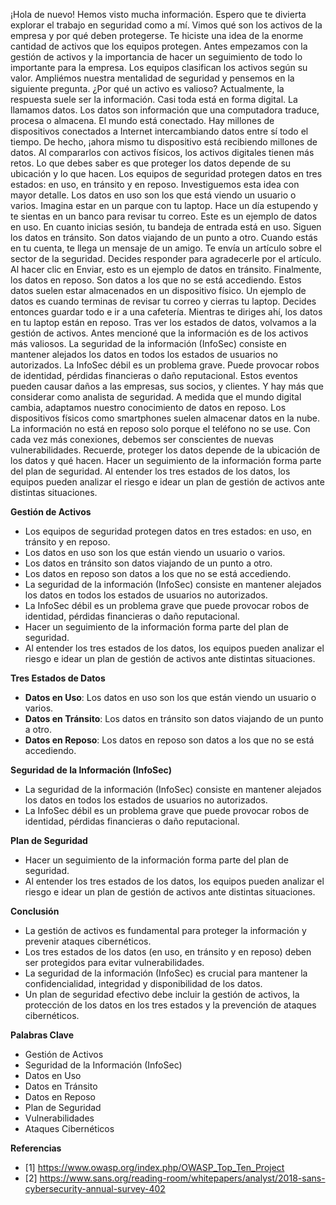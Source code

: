 ¡Hola de nuevo! Hemos visto mucha información. Espero que te divierta explorar
el trabajo en seguridad como a mí. Vimos qué son los activos de la empresa
y por qué deben protegerse. Te hiciste una idea de la enorme cantidad
de activos que los equipos protegen. Antes empezamos con la gestión de activos
y la importancia de hacer un seguimiento de todo lo importante para la empresa. Los equipos clasifican
los activos según su valor. Ampliémos nuestra mentalidad de seguridad
y pensemos en la siguiente pregunta. ¿Por qué un activo es valioso? Actualmente, la respuesta
suele ser la información. Casi toda está en forma digital. La llamamos datos. Los datos son información que una computadora
traduce, procesa o almacena. El mundo está conectado. Hay millones de
dispositivos conectados a Internet intercambiando datos entre sí
todo el tiempo. De hecho, ¡ahora mismo tu dispositivo
está recibiendo millones de datos. Al compararlos con activos físicos,
los activos digitales tienen más retos. Lo que debes saber
es que proteger los datos depende de su ubicación y lo que hacen. Los equipos de seguridad
protegen datos en tres estados: en uso, en tránsito y en reposo. Investiguemos esta idea con mayor detalle. Los datos en uso son los que
está viendo un usuario o varios. Imagina estar en un parque con tu laptop. Hace un día estupendo y te sientas
en un banco para revisar tu correo. Este es un ejemplo de datos en uso. En cuanto inicias sesión,
tu bandeja de entrada está en uso. Siguen los datos en tránsito. Son datos viajando de un punto a otro. Cuando estás en tu cuenta,
te llega un mensaje de un amigo. Te envía un artículo
sobre el sector de la seguridad. Decides responder
para agradecerle por el artículo. Al hacer clic en Enviar,
esto es un ejemplo de datos en tránsito. Finalmente, los datos en reposo. Son datos a los que no se está accediendo. Estos datos suelen estar
almacenados en un dispositivo físico. Un ejemplo de datos es cuando terminas
de revisar tu correo y cierras tu laptop. Decides entonces guardar todo
e ir a una cafetería. Mientras te diriges ahí,
los datos en tu laptop están en reposo. Tras ver los estados de datos,
volvamos a la gestión de activos. Antes mencioné que la información
es de los activos más valiosos. La seguridad de la información (InfoSec)
consiste en mantener alejados los datos en todos los estados
de usuarios no autorizados. La InfoSec débil es un problema grave. Puede provocar robos de identidad,
pérdidas financieras o daño reputacional. Estos eventos pueden
causar daños a las empresas, sus socios, y clientes. Y hay más que considerar
como analista de seguridad. A medida que el mundo digital cambia, adaptamos nuestro conocimiento
de datos en reposo. Los dispositivos físicos como smartphones
suelen almacenar datos en la nube. La información no está en reposo
solo porque el teléfono no se use. Con cada vez más conexiones, debemos ser conscientes
de nuevas vulnerabilidades. Recuerde, proteger los datos depende
de la ubicación de los datos y qué hacen. Hacer un seguimiento de la información
forma parte del plan de seguridad. Al entender los tres estados de los datos,
los equipos pueden analizar el riesgo e idear un plan de gestión de activos
ante distintas situaciones.

**Gestión de Activos**

*   Los equipos de seguridad protegen datos en tres estados: en uso, en tránsito y en reposo.
*   Los datos en uso son los que están viendo un usuario o varios.
*   Los datos en tránsito son datos viajando de un punto a otro.
*   Los datos en reposo son datos a los que no se está accediendo.
*   La seguridad de la información (InfoSec) consiste en mantener alejados los datos en todos los estados de usuarios no autorizados.
*   La InfoSec débil es un problema grave que puede provocar robos de identidad, pérdidas financieras o daño reputacional.
*   Hacer un seguimiento de la información forma parte del plan de seguridad.
*   Al entender los tres estados de los datos, los equipos pueden analizar el riesgo e idear un plan de gestión de activos ante distintas situaciones. 

**Tres Estados de Datos**

*   **Datos en Uso**: Los datos en uso son los que están viendo un usuario o varios. 
*   **Datos en Tránsito**: Los datos en tránsito son datos viajando de un punto a otro. 
*   **Datos en Reposo**: Los datos en reposo son datos a los que no se está accediendo. 

**Seguridad de la Información (InfoSec)**

*   La seguridad de la información (InfoSec) consiste en mantener alejados los datos en todos los estados de usuarios no autorizados. 
*   La InfoSec débil es un problema grave que puede provocar robos de identidad, pérdidas financieras o daño reputacional. 

**Plan de Seguridad**

*   Hacer un seguimiento de la información forma parte del plan de seguridad. 
*   Al entender los tres estados de los datos, los equipos pueden analizar el riesgo e idear un plan de gestión de activos ante distintas situaciones. 

**Conclusión**

*   La gestión de activos es fundamental para proteger la información y prevenir ataques cibernéticos. 
*   Los tres estados de los datos (en uso, en tránsito y en reposo) deben ser protegidos para evitar vulnerabilidades. 
*   La seguridad de la información (InfoSec) es crucial para mantener la confidencialidad, integridad y disponibilidad de los datos. 
*   Un plan de seguridad efectivo debe incluir la gestión de activos, la protección de los datos en los tres estados y la prevención de ataques cibernéticos. 

**Palabras Clave**

*   Gestión de Activos
*   Seguridad de la Información (InfoSec)
*   Datos en Uso
*   Datos en Tránsito
*   Datos en Reposo
*   Plan de Seguridad
*   Vulnerabilidades
*   Ataques Cibernéticos

**Referencias**

*   [1] https://www.owasp.org/index.php/OWASP_Top_Ten_Project
*   [2] https://www.sans.org/reading-room/whitepapers/analyst/2018-sans-cybersecurity-annual-survey-402